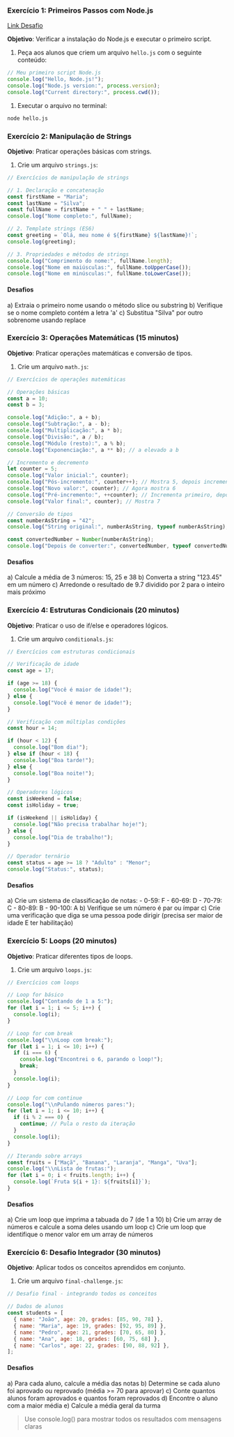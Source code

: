 ### Exercício 1: Primeiros Passos com Node.js

[Link Desafio](https://github.com/luarakerlen/projeto-3)

**Objetivo**: Verificar a instalação do Node.js e executar o primeiro script.

1. Peça aos alunos que criem um arquivo `hello.js` com o seguinte conteúdo:

```jsx
// Meu primeiro script Node.js
console.log("Hello, Node.js!");
console.log("Node.js version:", process.version);
console.log("Current directory:", process.cwd());
```

1. Executar o arquivo no terminal:

```bash
node hello.js
```

### Exercício 2: Manipulação de Strings

**Objetivo**: Praticar operações básicas com strings.

1. Crie um arquivo `strings.js`:

```jsx
// Exercícios de manipulação de strings

// 1. Declaração e concatenação
const firstName = "Maria";
const lastName = "Silva";
const fullName = firstName + " " + lastName;
console.log("Nome completo:", fullName);

// 2. Template strings (ES6)
const greeting = `Olá, meu nome é ${firstName} ${lastName}!`;
console.log(greeting);

// 3. Propriedades e métodos de strings
console.log("Comprimento do nome:", fullName.length);
console.log("Nome em maiúsculas:", fullName.toUpperCase());
console.log("Nome em minúsculas:", fullName.toLowerCase());
```

#### Desafios

a) Extraia o primeiro nome usando o método slice ou substring
b) Verifique se o nome completo contém a letra 'a'
c) Substitua "Silva" por outro sobrenome usando replace

### Exercício 3: Operações Matemáticas (15 minutos)

**Objetivo**: Praticar operações matemáticas e conversão de tipos.

1. Crie um arquivo `math.js`:

```jsx
// Exercícios de operações matemáticas

// Operações básicas
const a = 10;
const b = 3;

console.log("Adição:", a + b);
console.log("Subtração:", a - b);
console.log("Multiplicação:", a * b);
console.log("Divisão:", a / b);
console.log("Módulo (resto):", a % b);
console.log("Exponenciação:", a ** b); // a elevado a b

// Incremento e decremento
let counter = 5;
console.log("Valor inicial:", counter);
console.log("Pós-incremento:", counter++); // Mostra 5, depois incrementa
console.log("Novo valor:", counter); // Agora mostra 6
console.log("Pré-incremento:", ++counter); // Incrementa primeiro, depois mostra 7
console.log("Valor final:", counter); // Mostra 7

// Conversão de tipos
const numberAsString = "42";
console.log("String original:", numberAsString, typeof numberAsString);

const convertedNumber = Number(numberAsString);
console.log("Depois de converter:", convertedNumber, typeof convertedNumber);
```

#### Desafios

a) Calcule a média de 3 números: 15, 25 e 38
b) Converta a string "123.45" em um número
c) Arredonde o resultado de 9.7 dividido por 2 para o inteiro mais próximo

### Exercício 4: Estruturas Condicionais (20 minutos)

**Objetivo**: Praticar o uso de if/else e operadores lógicos.

1. Crie um arquivo `conditionals.js`:

```jsx
// Exercícios com estruturas condicionais

// Verificação de idade
const age = 17;

if (age >= 18) {
  console.log("Você é maior de idade!");
} else {
  console.log("Você é menor de idade!");
}

// Verificação com múltiplas condições
const hour = 14;

if (hour < 12) {
  console.log("Bom dia!");
} else if (hour < 18) {
  console.log("Boa tarde!");
} else {
  console.log("Boa noite!");
}

// Operadores lógicos
const isWeekend = false;
const isHoliday = true;

if (isWeekend || isHoliday) {
  console.log("Não precisa trabalhar hoje!");
} else {
  console.log("Dia de trabalho!");
}

// Operador ternário
const status = age >= 18 ? "Adulto" : "Menor";
console.log("Status:", status);
```

#### Desafios

a) Crie um sistema de classificação de notas: - 0-59: F - 60-69: D - 70-79: C - 80-89: B - 90-100: A
b) Verifique se um número é par ou ímpar
c) Crie uma verificação que diga se uma pessoa pode dirigir
(precisa ser maior de idade E ter habilitação)

### Exercício 5: Loops (20 minutos)

**Objetivo**: Praticar diferentes tipos de loops.

1. Crie um arquivo `loops.js`:

```jsx
// Exercícios com loops

// Loop for básico
console.log("Contando de 1 a 5:");
for (let i = 1; i <= 5; i++) {
  console.log(i);
}

// Loop for com break
console.log("\\nLoop com break:");
for (let i = 1; i <= 10; i++) {
  if (i === 6) {
    console.log("Encontrei o 6, parando o loop!");
    break;
  }
  console.log(i);
}

// Loop for com continue
console.log("\\nPulando números pares:");
for (let i = 1; i <= 10; i++) {
  if (i % 2 === 0) {
    continue; // Pula o resto da iteração
  }
  console.log(i);
}

// Iterando sobre arrays
const fruits = ["Maçã", "Banana", "Laranja", "Manga", "Uva"];
console.log("\\nLista de frutas:");
for (let i = 0; i < fruits.length; i++) {
  console.log(`Fruta ${i + 1}: ${fruits[i]}`);
}
```

#### Desafios

a) Crie um loop que imprima a tabuada do 7 (de 1 a 10)
b) Crie um array de números e calcule a soma deles usando um loop
c) Crie um loop que identifique o menor valor em um array de números

### Exercício 6: Desafio Integrador (30 minutos)

**Objetivo**: Aplicar todos os conceitos aprendidos em conjunto.

1. Crie um arquivo `final-challenge.js`:

```jsx
// Desafio final - integrando todos os conceitos

// Dados de alunos
const students = [
  { name: "João", age: 20, grades: [85, 90, 78] },
  { name: "Maria", age: 19, grades: [92, 95, 89] },
  { name: "Pedro", age: 21, grades: [70, 65, 80] },
  { name: "Ana", age: 18, grades: [60, 75, 68] },
  { name: "Carlos", age: 22, grades: [90, 88, 92] },
];
```

#### Desafios

a) Para cada aluno, calcule a média das notas
b) Determine se cada aluno foi aprovado ou reprovado (média >= 70 para aprovar)
c) Conte quantos alunos foram aprovados e quantos foram reprovados
d) Encontre o aluno com a maior média
e) Calcule a média geral da turma

> Use console.log() para mostrar todos os resultados com mensagens claras
